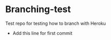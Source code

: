# Branching-test
Test repo for testing how to branch with Heroku


* Add this line for first commit
